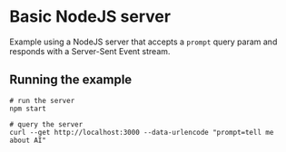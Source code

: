 # Basic NodeJS server

Example using a NodeJS server that accepts a `prompt` query param and responds with a Server-Sent Event stream.

## Running the example

```
# run the server
npm start

# query the server
curl --get http://localhost:3000 --data-urlencode "prompt=tell me about AI"
```
